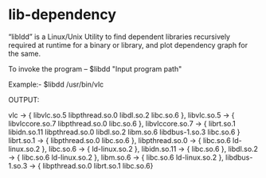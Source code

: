 # lib-dependency
“libldd” is a Linux/Unix Utility to find dependent libraries recursively required at runtime for a binary or library, and plot dependency graph for the same.

To invoke the program – $libdd "Input program path"

Example:- $libdd /usr/bin/vlc

OUTPUT:

vlc -> { libvlc.so.5  libpthread.so.0  libdl.so.2 libc.so.6 },
libvlc.so.5 -> { libvlccore.so.7  libpthread.so.0  libc.so.6 },
libvlccore.so.7 -> { librt.so.1  libidn.so.11  libpthread.so.0  libdl.so.2  libm.so.6  libdbus-1.so.3  libc.so.6 }
librt.so.1 -> { libpthread.so.0  libc.so.6 },
libpthread.so.0 -> { libc.so.6  ld-linux.so.2 },
libc.so.6 ->  { ld-linux.so.2 },
libidn.so.11 ->  { libc.so.6 },
libdl.so.2 -> { libc.so.6  ld-linux.so.2 },
libm.so.6 -> { libc.so.6  ld-linux.so.2 },
libdbus-1.so.3 -> { libpthread.so.0  librt.so.1  libc.so.6}

